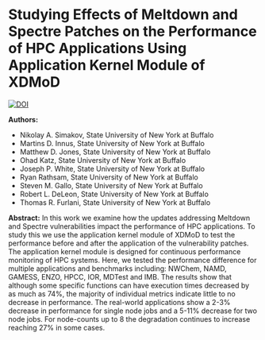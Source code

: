 # Studying Effects of Meltdown and Spectre Patches on the Performance of HPC Applications Using Application Kernel Module of XDMoD

[![DOI](https://zenodo.org/badge/DOI/10.5281/zenodo.3552963.svg)](https://doi.org/10.5281/zenodo.3552963)

**Authors:**
* Nikolay A. Simakov, State University of New York at Buffalo
* Martins D. Innus, State University of New York at Buffalo
* Matthew D. Jones, State University of New York at Buffalo
* Ohad Katz, State University of New York at Buffalo
* Joseph P. White, State University of New York at Buffalo
* Ryan Rathsam, State University of New York at Buffalo
* Steven M. Gallo, State University of New York at Buffalo
* Robert L. DeLeon, State University of New York at Buffalo
* Thomas R. Furlani, State University of New York at Buffalo

**Abstract:**
In this work we examine how the updates addressing Meltdown and Spectre vulnerabilities impact the performance of HPC applications. To study this we use the application kernel module of XDMoD to test the performance before and after the application of the vulnerability patches. The application kernel module is designed for continuous performance monitoring of HPC systems. Here, we tested the performance difference for multiple applications and benchmarks including: NWChem, NAMD, GAMESS, ENZO, HPCC, IOR, MDTest and IMB. The results show that although some specific functions can have execution times decreased by as much as 74%, the majority of individual metrics indicate little to no decrease in performance. The real-world applications show a 2-3% decrease in performance for single node jobs and a 5-11% decrease for two node jobs. For node-counts up to 8 the degradation continues to increase reaching 27% in some cases.
